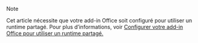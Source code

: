> [!NOTE]
> Cet article nécessite que votre add-in Office soit configuré pour utiliser un runtime partagé. Pour plus d’informations, voir [Configurer votre add-in Office pour utiliser un runtime partagé.](../develop/configure-your-add-in-to-use-a-shared-runtime.md)